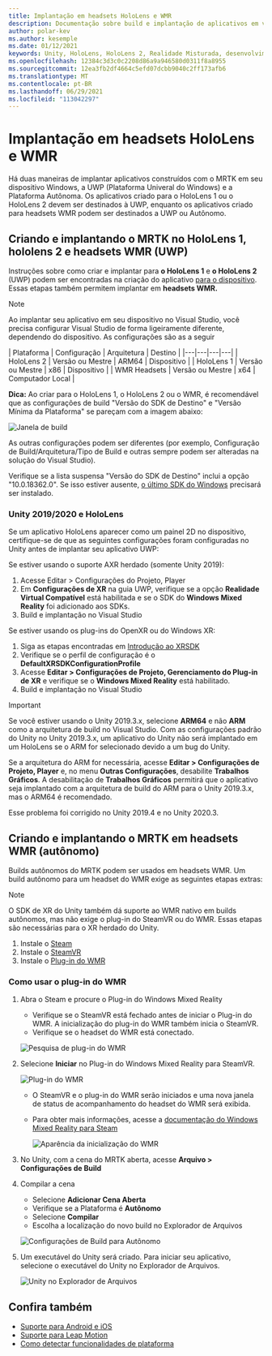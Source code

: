 ```yaml
---
title: Implantação em headsets HoloLens e WMR
description: Documentação sobre build e implantação de aplicativos em vários dispositivos.
author: polar-kev
ms.author: kesemple
ms.date: 01/12/2021
keywords: Unity, HoloLens, HoloLens 2, Realidade Misturada, desenvolvimento, MRTK, Visual Studio
ms.openlocfilehash: 12384c3d3c0c2208d86a9a946580d0311f8a8955
ms.sourcegitcommit: 12ea3fb2df4664c5efd07dcbb9040c2ff173afb6
ms.translationtype: MT
ms.contentlocale: pt-BR
ms.lasthandoff: 06/29/2021
ms.locfileid: "113042297"
---
```

# <a name="deploying-to-hololens-and-wmr-headsets"></a>Implantação em headsets HoloLens e WMR

Há duas maneiras de implantar aplicativos construídos com o MRTK em seu dispositivo Windows, a UWP (Plataforma Univeral do Windows) e a Plataforma Autônoma. Os aplicativos criado para o HoloLens 1 ou o HoloLens 2 devem ser destinados à UWP, enquanto os aplicativos criado para headsets WMR podem ser destinados a UWP ou Autônomo.

## <a name="building-and-deploying-mrtk-to-hololens-1-hololens-2-and-wmr-headsets-uwp"></a>Criando e implantando o MRTK no HoloLens 1, hololens 2 e headsets WMR (UWP)

Instruções sobre como criar e implantar para **o HoloLens 1** e **o HoloLens 2** (UWP) podem ser encontradas na criação do aplicativo [para o dispositivo](/windows/mixed-reality/mrlearning-base-ch1#build-your-application-to-your-device). Essas etapas também permitem implantar em **headsets WMR.**

> [!NOTE]
> Ao implantar seu aplicativo em seu dispositivo no Visual Studio, você precisa configurar Visual Studio de forma ligeiramente diferente, dependendo do dispositivo. As configurações são as a seguir
>
>| Plataforma | Configuração | Arquitetura | Destino |
|---|---|---|---|
| HoloLens 2 | Versão ou Mestre | ARM64 | Dispositivo |
| HoloLens 1 | Versão ou Mestre | x86 | Dispositivo |
| WMR Headsets | Versão ou Mestre | x64 | Computador Local |

**Dica:** Ao criar para o HoloLens 1, o HoloLens 2 ou o WMR, é recomendável que as configurações de build "Versão do SDK de Destino" e "Versão Mínima da Plataforma" se pareçam com a imagem abaixo:

![Janela de build](../features/images/getting-started/BuildWindow.png)

As outras configurações podem ser diferentes (por exemplo, Configuração de Build/Arquitetura/Tipo de Build e outras sempre podem ser alteradas na solução do Visual Studio).

Verifique se a lista suspensa "Versão do SDK de Destino" inclui a opção "10.0.18362.0". Se isso estiver ausente, [o último SDK do Windows](https://developer.microsoft.com/windows/downloads/windows-10-sdk) precisará ser instalado.

### <a name="unity-20192020-and-hololens"></a>Unity 2019/2020 e HoloLens

Se um aplicativo HoloLens aparecer como um painel 2D no dispositivo, certifique-se de que as seguintes configurações foram configuradas no Unity antes de implantar seu aplicativo UWP:

Se estiver usando o suporte AXR herdado (somente Unity 2019):

1. Acesse Editar > Configurações do Projeto, Player
1. Em **Configurações de XR** na guia UWP, verifique se a opção **Realidade Virtual Compatível** está habilitada e se o SDK do **Windows Mixed Reality** foi adicionado aos SDKs.
1. Build e implantação no Visual Studio

Se estiver usando os plug-ins do OpenXR ou do Windows XR:

1. Siga as etapas encontradas em [Introdução ao XRSDK](../configuration/getting-started-with-mrtk-and-xrsdk.md)
1. Verifique se o perfil de configuração é o **DefaultXRSDKConfigurationProfile**
1. Acesse **Editar > Configurações de Projeto, Gerenciamento do Plug-in de XR** e verifique se o **Windows Mixed Reality** está habilitado.
1. Build e implantação no Visual Studio

>[!IMPORTANT]
> Se você estiver usando o Unity 2019.3.x, selecione **ARM64** e não **ARM** como a arquitetura de build no Visual Studio. Com as configurações padrão do Unity no Unity 2019.3.x, um aplicativo do Unity não será implantado em um HoloLens se o ARM for selecionado devido a um bug do Unity.
>
> Se a arquitetura do ARM for necessária, acesse **Editar > Configurações de Projeto, Player** e, no menu **Outras Configurações**, desabilite **Trabalhos Gráficos**. A desabilitação de **Trabalhos Gráficos** permitirá que o aplicativo seja implantado com a arquitetura de build do ARM para o Unity 2019.3.x, mas o ARM64 é recomendado.
>
> Esse problema foi corrigido no Unity 2019.4 e no Unity 2020.3.

## <a name="building-and-deploying-mrtk-to-wmr-headsets-standalone"></a>Criando e implantando o MRTK em headsets WMR (autônomo)

Builds autônomos do MRTK podem ser usados em headsets WMR. Um build autônomo para um headset do WMR exige as seguintes etapas extras:

> [!NOTE]
> O SDK de XR do Unity também dá suporte ao WMR nativo em builds autônomos, mas não exige o plug-in do SteamVR ou do WMR. Essas etapas são necessárias para o XR herdado do Unity.

1. Instale o [Steam](https://store.steampowered.com/about/)
1. Instale o [SteamVR](https://store.steampowered.com/app/250820/SteamVR/)
1. Instale o [Plug-in do WMR](https://store.steampowered.com/app/719950/Windows_Mixed_Reality_for_SteamVR/)

### <a name="how-to-use-wmr-plugin"></a>Como usar o plug-in do WMR

1. Abra o Steam e procure o Plug-in do Windows Mixed Reality
    - Verifique se o SteamVR está fechado antes de iniciar o Plug-in do WMR. A inicialização do plug-in do WMR também inicia o SteamVR.
    - Verifique se o headset do WMR está conectado.

    ![Pesquisa de plug-in do WMR](../features/images/build-deploy/WMR/SteamSearchWMRPlugin.png)

1. Selecione **Iniciar** no Plug-in do Windows Mixed Reality para SteamVR.

    ![Plug-in do WMR](../features/images/build-deploy/WMR/WMRPlugin.png)

    - O SteamVR e o plug-in do WMR serão iniciados e uma nova janela de status de acompanhamento do headset do WMR será exibida.
    - Para obter mais informações, acesse a [documentação do Windows Mixed Reality para Steam](https://support.microsoft.com/help/4053622/windows-10-play-steamvr-games-in-windows-mixed-reality)

        ![Aparência da inicialização do WMR](../features/images/build-deploy/WMR/WMRPluginActive.png)

1. No Unity, com a cena do MRTK aberta, acesse **Arquivo > Configurações de Build**

1. Compilar a cena
    - Selecione **Adicionar Cena Aberta**
    - Verifique se a Plataforma é **Autônomo**
    - Selecione **Compilar**
    - Escolha a localização do novo build no Explorador de Arquivos

    ![Configurações de Build para Autônomo](../features/images/build-deploy/WMR/BuildSettingsStandaloneUnity.png)

1. Um executável do Unity será criado. Para iniciar seu aplicativo, selecione o executável do Unity no Explorador de Arquivos.

    ![Unity no Explorador de Arquivos](../features/images/build-deploy/WMR/FileExplorerUnityExe.png)

## <a name="see-also"></a>Confira também

- [Suporte para Android e iOS](using-ar-foundation.md)
- [Suporte para Leap Motion](leap-motion-mrtk.md)
- [Como detectar funcionalidades de plataforma](detecting-platform-capabilities.md)